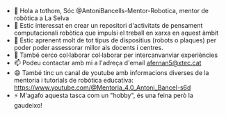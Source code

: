 - 👋 Hola a tothom, Sóc @AntoniBancells-Mentor-Robotica, mentor de robòtica a La Selva
- 👀 Estic interessat en crear un repositori d'activitats de pensament computacionali robòtica que impulsi el treball en xarxa en aquest àmbit
- 🌱 Estic aprenent molt de tot tipus de dispositius  (robots o plaques) per poder poder assessorar millor als docents i centres.
- 💞️ També cerco col·laborar col·laborar per intercanvanviar experiències
- 📫 Podeu contactar amb mi a l'adreça d'email afernan5@xtec.cat
- 😄 També tinc un canal de youtube amb informacions diverses de la mentoria i tutorials de robòtica educativa: https://www.youtube.com/@Mentoria_4.0_Antoni_Bancel-s6d
- ⚡ M'agafo aquesta tasca com un "hobby", és una feina però la gaudeixo!

<!---
AntoniBancells-Mentor-Robotica/AntoniBancells-Mentor-Robotica is a ✨ special ✨ repository because its `README.md` (this file) appears on your GitHub profile.
You can click the Preview link to take a look at your changes.
--->
